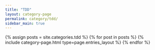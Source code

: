 ```yaml
---
title: "TDD"
layout: category-page
permalink: category/tdd/
sidebar_main: true
---
```



{% assign posts = site.categories.tdd %}
{% for post in posts %} {% include category-page.html type=page.entries_layout %} {% endfor %}
